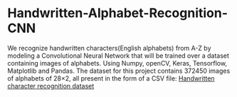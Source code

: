 # Handwritten-Alphabet-Recognition-CNN
We recognize handwritten characters(English alphabets) from A-Z by modeling a Convolutional Neural Network that will be trained over a dataset containing images of alphabets. Using Numpy, openCV, Keras, Tensorflow, Matplotlib and Pandas. The dataset for this project contains 372450 images of alphabets of 28×2, all present in the form of a CSV file: <a href="https://www.kaggle.com/datasets/sachinpatel21/az-handwritten-alphabets-in-csv-format">Handwritten character recognition dataset</a>
